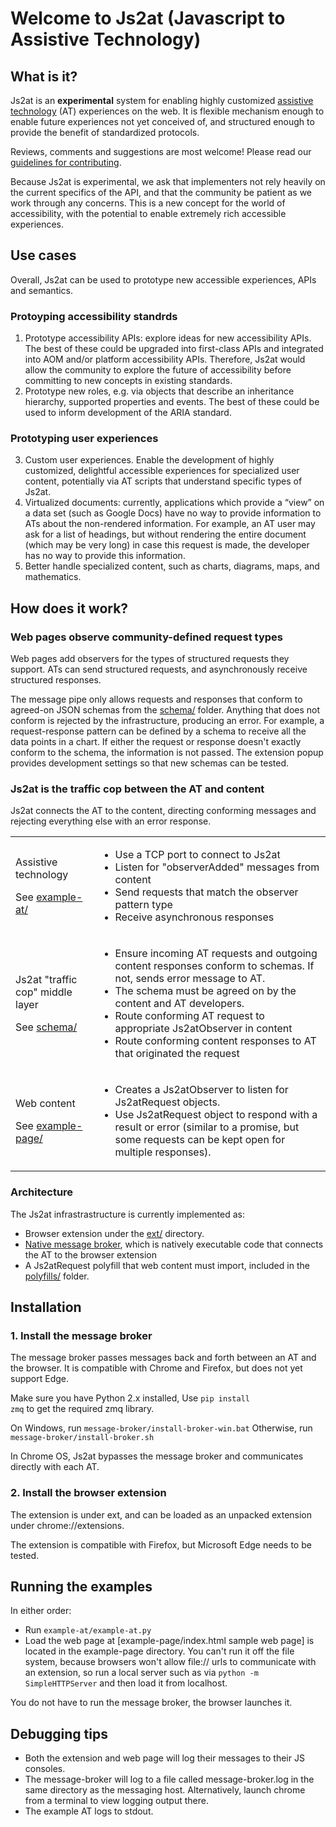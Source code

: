 # Welcome to Js2at (Javascript to Assistive Technology)

## What is it?

Js2at is an **experimental** system for enabling highly customized [assistive technology](https://en.wikipedia.org/wiki/Assistive_technology) (AT) experiences on the web. It is flexible mechanism enough to enable future experiences not yet conceived of, and structured enough to provide the benefit of standardized protocols. 

Reviews, comments and suggestions are most welcome!
Please read our [guidelines for contributing](CONTRIBUTING.md).

Because Js2at is experimental, we ask that implementers not rely heavily on the current specifics of the API, and that the community be patient as we work through any concerns. This is a new concept for the world of accessibility, with the potential to enable extremely rich accessible experiences.

## Use cases

Overall, Js2at can be used to prototype new accessible experiences, APIs and semantics.

### Protoyping accessibility standrds

1. Prototype accessibility APIs: explore ideas for new accessibility APIs. The best of these could be upgraded into first-class APIs and integrated into AOM and/or platform accessibility APIs. Therefore, Js2at would allow the community to explore the future of accessibility before committing to new concepts in existing standards.
2. Prototype new roles, e.g. via objects that describe an inheritance hierarchy, supported properties and events. The best of these could be used to inform development of the ARIA standard.

### Prototyping user experiences

3. Custom user experiences. Enable the development of highly customized, delightful accessible experiences for specialized user content, potentially via AT scripts that understand specific types of Js2at.
4. Virtualized documents: currently, applications which provide a “view” on a data set (such as Google Docs) have no way to provide information to ATs about the non-rendered information. For example, an AT user may ask for a list of headings, but without rendering the entire document (which may be very long) in case this request is made, the developer has no way to provide this information.
5. Better handle specialized content, such as charts, diagrams, maps, and mathematics.

## How does it work?

### Web pages observe community-defined request types

Web pages add observers for the types of structured requests they support. ATs can send structured requests, and asynchronously receive structured responses.

The message pipe only allows requests and responses that conform to agreed-on JSON schemas from the [schema/](schema) folder. Anything that does not conform is rejected by the infrastructure, producing an error. For example, a request-response pattern can be defined by a schema to receive all the data points in a chart. If either the request or response doesn't exactly conform to the schema, the information is not passed. The extension popup provides development settings so that new schemas can be tested.

### Js2at is the traffic cop between the AT and content

Js2at connects the AT to the content, directing conforming messages and rejecting everything else with an error response.

<table>
    <tr>
        <td>
            <p>Assistive technology</p>
            <p>See <a href="./example-at">example-at/</a></p>
        </td>
        <td>
        <ul>
            <li>Use a TCP port to connect to Js2at</li>
            <li>Listen for "observerAdded" messages from content</li>
            <li>Send requests that match the observer pattern type</li>
            <li>Receive asynchronous responses</li>
        </ul>
        </td>
    </tr>
    <tr>
        <td>
            <p>Js2at "traffic cop" middle layer</p>
            <p>See <a href="./schema">schema/</a></p>
        </td>
        <td>
            <ul>
                <li>Ensure incoming AT requests and outgoing content responses conform to schemas. If not, sends error message to AT.</li>
                <li>The schema must be agreed on by the content and AT developers.</li>
                <li>Route conforming AT request to appropriate Js2atObserver in content</li>
                <li>Route conforming content responses to AT that originated the request</li>
            </ul>
        </td>
    </tr>
    <tr>
        <td>
            <p>Web content</p>
            <p>See <a href="./example-page">example-page/</a></p>
        </td>
        <td>
            <ul>
                <li>Creates a Js2atObserver to listen for Js2atRequest objects.</li>
                <li>Use Js2atRequest object to respond with a result or error (similar to a promise, but some requests can be kept open for multiple responses).</li>
            </ul>
        </td>
    </tr>
</table>

### Architecture

The Js2at infrastrastructure is currently implemented as:
- Browser extension under the [ext/](ext) directory.
- [Native message broker](message-broker), which is natively executable code that connects the AT to the browser extension
- A Js2atRequest polyfill that web content must import, included in the [polyfills/](polyfills) folder.

## Installation

### 1. Install the message broker

The message broker passes messages back and forth between an AT and the browser. It is compatible with Chrome and Firefox, but does not yet support Edge.

Make sure you have Python 2.x installed, Use <code>pip install zmq</code> to get the required zmq library.

On Windows, run <code>message-broker/install-broker-win.bat</code>
Otherwise, run <code>message-broker/install-broker.sh</code>

In Chrome OS, Js2at bypasses the message broker and communicates directly with each AT.

### 2. Install the browser extension

The extension is under ext, and can be loaded as an unpacked extension under
chrome://extensions.

The extension is compatible with Firefox, but Microsoft Edge needs to be tested.

## Running the examples

In either order:
- Run <code>example-at/example-at.py</code>
- Load the web page at [example-page/index.html sample web page] is located
in the example-page directory. You can't run it off the file system, because
browsers won't allow file:// urls to communicate with an extension, so run a
local server such as
via <code>python -m SimpleHTTPServer</code> and then load it from localhost.

You do not have to run the message broker, the browser launches it.

## Debugging tips

- Both the extension and web page will log their messages to their JS consoles.
- The message-broker will log to a file called
message-broker.log in the same directory as the messaging host.
Alternatively, launch chrome from a terminal to view logging output there.
- The example AT logs to stdout.


